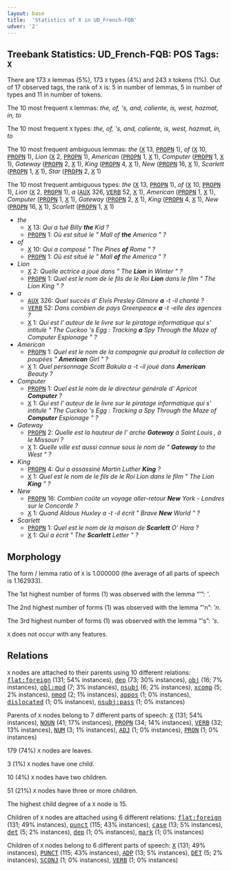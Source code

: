 ```yaml
---
layout: base
title:  'Statistics of X in UD_French-FQB'
udver: '2'
---
```


## Treebank Statistics: UD_French-FQB: POS Tags: `X`

There are 173 `X` lemmas (5%), 173 `X` types (4%) and 243 `X` tokens (1%).
Out of 17 observed tags, the rank of `X` is: 5 in number of lemmas, 5 in number of types and 11 in number of tokens.

The 10 most frequent `X` lemmas: <em>the, of, 's, and, caliente, is, west, hazmat, in, to</em>

The 10 most frequent `X` types:  <em>the, of, 's, and, caliente, is, west, hazmat, in, to</em>

The 10 most frequent ambiguous lemmas: <em>the</em> (<tt><a href="fr_fqb-pos-X.html">X</a></tt> 13, <tt><a href="fr_fqb-pos-PROPN.html">PROPN</a></tt> 1), <em>of</em> (<tt><a href="fr_fqb-pos-X.html">X</a></tt> 10, <tt><a href="fr_fqb-pos-PROPN.html">PROPN</a></tt> 1), <em>Lion</em> (<tt><a href="fr_fqb-pos-X.html">X</a></tt> 2, <tt><a href="fr_fqb-pos-PROPN.html">PROPN</a></tt> 1), <em>American</em> (<tt><a href="fr_fqb-pos-PROPN.html">PROPN</a></tt> 1, <tt><a href="fr_fqb-pos-X.html">X</a></tt> 1), <em>Computer</em> (<tt><a href="fr_fqb-pos-PROPN.html">PROPN</a></tt> 1, <tt><a href="fr_fqb-pos-X.html">X</a></tt> 1), <em>Gateway</em> (<tt><a href="fr_fqb-pos-PROPN.html">PROPN</a></tt> 2, <tt><a href="fr_fqb-pos-X.html">X</a></tt> 1), <em>King</em> (<tt><a href="fr_fqb-pos-PROPN.html">PROPN</a></tt> 4, <tt><a href="fr_fqb-pos-X.html">X</a></tt> 1), <em>New</em> (<tt><a href="fr_fqb-pos-PROPN.html">PROPN</a></tt> 16, <tt><a href="fr_fqb-pos-X.html">X</a></tt> 1), <em>Scarlett</em> (<tt><a href="fr_fqb-pos-PROPN.html">PROPN</a></tt> 1, <tt><a href="fr_fqb-pos-X.html">X</a></tt> 1), <em>Star</em> (<tt><a href="fr_fqb-pos-PROPN.html">PROPN</a></tt> 2, <tt><a href="fr_fqb-pos-X.html">X</a></tt> 1)

The 10 most frequent ambiguous types:  <em>the</em> (<tt><a href="fr_fqb-pos-X.html">X</a></tt> 13, <tt><a href="fr_fqb-pos-PROPN.html">PROPN</a></tt> 1), <em>of</em> (<tt><a href="fr_fqb-pos-X.html">X</a></tt> 10, <tt><a href="fr_fqb-pos-PROPN.html">PROPN</a></tt> 1), <em>Lion</em> (<tt><a href="fr_fqb-pos-X.html">X</a></tt> 2, <tt><a href="fr_fqb-pos-PROPN.html">PROPN</a></tt> 1), <em>a</em> (<tt><a href="fr_fqb-pos-AUX.html">AUX</a></tt> 326, <tt><a href="fr_fqb-pos-VERB.html">VERB</a></tt> 52, <tt><a href="fr_fqb-pos-X.html">X</a></tt> 1), <em>American</em> (<tt><a href="fr_fqb-pos-PROPN.html">PROPN</a></tt> 1, <tt><a href="fr_fqb-pos-X.html">X</a></tt> 1), <em>Computer</em> (<tt><a href="fr_fqb-pos-PROPN.html">PROPN</a></tt> 1, <tt><a href="fr_fqb-pos-X.html">X</a></tt> 1), <em>Gateway</em> (<tt><a href="fr_fqb-pos-PROPN.html">PROPN</a></tt> 2, <tt><a href="fr_fqb-pos-X.html">X</a></tt> 1), <em>King</em> (<tt><a href="fr_fqb-pos-PROPN.html">PROPN</a></tt> 4, <tt><a href="fr_fqb-pos-X.html">X</a></tt> 1), <em>New</em> (<tt><a href="fr_fqb-pos-PROPN.html">PROPN</a></tt> 16, <tt><a href="fr_fqb-pos-X.html">X</a></tt> 1), <em>Scarlett</em> (<tt><a href="fr_fqb-pos-PROPN.html">PROPN</a></tt> 1, <tt><a href="fr_fqb-pos-X.html">X</a></tt> 1)


* <em>the</em>
  * <tt><a href="fr_fqb-pos-X.html">X</a></tt> 13: <em>Qui a tué Billy <b>the</b> Kid ?</em>
  * <tt><a href="fr_fqb-pos-PROPN.html">PROPN</a></tt> 1: <em>Où est situé le " Mall of <b>the</b> America " ?</em>
* <em>of</em>
  * <tt><a href="fr_fqb-pos-X.html">X</a></tt> 10: <em>Qui a composé " The Pines <b>of</b> Rome " ?</em>
  * <tt><a href="fr_fqb-pos-PROPN.html">PROPN</a></tt> 1: <em>Où est situé le " Mall <b>of</b> the America " ?</em>
* <em>Lion</em>
  * <tt><a href="fr_fqb-pos-X.html">X</a></tt> 2: <em>Quelle actrice a joué dans " The <b>Lion</b> in Winter " ?</em>
  * <tt><a href="fr_fqb-pos-PROPN.html">PROPN</a></tt> 1: <em>Quel est le nom de le fils de le Roi <b>Lion</b> dans le film " The Lion King " ?</em>
* <em>a</em>
  * <tt><a href="fr_fqb-pos-AUX.html">AUX</a></tt> 326: <em>Quel succès d' Elvis Presley Gilmore <b>a</b> -t -il chanté ?</em>
  * <tt><a href="fr_fqb-pos-VERB.html">VERB</a></tt> 52: <em>Dans combien de pays Greenpeace <b>a</b> -t -elle des agences ?</em>
  * <tt><a href="fr_fqb-pos-X.html">X</a></tt> 1: <em>Qui est l' auteur de le livre sur le piratage informatique qui s' intitule " The Cuckoo 's Egg : Tracking <b>a</b> Spy Through the Maze of Computer Espionage " ?</em>
* <em>American</em>
  * <tt><a href="fr_fqb-pos-PROPN.html">PROPN</a></tt> 1: <em>Quel est le nom de la compagnie qui produit la collection de poupées " <b>American</b> Girl " ?</em>
  * <tt><a href="fr_fqb-pos-X.html">X</a></tt> 1: <em>Quel personnage Scott Bakula a -t -il joué dans <b>American</b> Beauty ?</em>
* <em>Computer</em>
  * <tt><a href="fr_fqb-pos-PROPN.html">PROPN</a></tt> 1: <em>Quel est le nom de le directeur générale d' Apricot <b>Computer</b> ?</em>
  * <tt><a href="fr_fqb-pos-X.html">X</a></tt> 1: <em>Qui est l' auteur de le livre sur le piratage informatique qui s' intitule " The Cuckoo 's Egg : Tracking a Spy Through the Maze of <b>Computer</b> Espionage " ?</em>
* <em>Gateway</em>
  * <tt><a href="fr_fqb-pos-PROPN.html">PROPN</a></tt> 2: <em>Quelle est la hauteur de l' arche <b>Gateway</b> à Saint Louis , à le Missouri ?</em>
  * <tt><a href="fr_fqb-pos-X.html">X</a></tt> 1: <em>Quelle ville est aussi connue sous le nom de " <b>Gateway</b> to the West " ?</em>
* <em>King</em>
  * <tt><a href="fr_fqb-pos-PROPN.html">PROPN</a></tt> 4: <em>Qui a assassiné Martin Luther <b>King</b> ?</em>
  * <tt><a href="fr_fqb-pos-X.html">X</a></tt> 1: <em>Quel est le nom de le fils de le Roi Lion dans le film " The Lion <b>King</b> " ?</em>
* <em>New</em>
  * <tt><a href="fr_fqb-pos-PROPN.html">PROPN</a></tt> 16: <em>Combien coûte un voyage aller-retour <b>New</b> York - Londres sur le Concorde ?</em>
  * <tt><a href="fr_fqb-pos-X.html">X</a></tt> 1: <em>Quand Aldous Huxley a -t -il écrit " Brave <b>New</b> World " ?</em>
* <em>Scarlett</em>
  * <tt><a href="fr_fqb-pos-PROPN.html">PROPN</a></tt> 1: <em>Quel est le nom de la maison de <b>Scarlett</b> O' Hara ?</em>
  * <tt><a href="fr_fqb-pos-X.html">X</a></tt> 1: <em>Qui a écrit " The <b>Scarlett</b> Letter " ?</em>

## Morphology

The form / lemma ratio of `X` is 1.000000 (the average of all parts of speech is 1.162933).

The 1st highest number of forms (1) was observed with the lemma “'”: <em>'</em>.

The 2nd highest number of forms (1) was observed with the lemma “'n”: <em>'n</em>.

The 3rd highest number of forms (1) was observed with the lemma “'s”: <em>'s</em>.

`X` does not occur with any features.


## Relations

`X` nodes are attached to their parents using 10 different relations: <tt><a href="fr_fqb-dep-flat-foreign.html">flat:foreign</a></tt> (131; 54% instances), <tt><a href="fr_fqb-dep-dep.html">dep</a></tt> (73; 30% instances), <tt><a href="fr_fqb-dep-obj.html">obj</a></tt> (16; 7% instances), <tt><a href="fr_fqb-dep-obl-mod.html">obl:mod</a></tt> (7; 3% instances), <tt><a href="fr_fqb-dep-nsubj.html">nsubj</a></tt> (6; 2% instances), <tt><a href="fr_fqb-dep-xcomp.html">xcomp</a></tt> (5; 2% instances), <tt><a href="fr_fqb-dep-nmod.html">nmod</a></tt> (2; 1% instances), <tt><a href="fr_fqb-dep-appos.html">appos</a></tt> (1; 0% instances), <tt><a href="fr_fqb-dep-dislocated.html">dislocated</a></tt> (1; 0% instances), <tt><a href="fr_fqb-dep-nsubj-pass.html">nsubj:pass</a></tt> (1; 0% instances)

Parents of `X` nodes belong to 7 different parts of speech: <tt><a href="fr_fqb-pos-X.html">X</a></tt> (131; 54% instances), <tt><a href="fr_fqb-pos-NOUN.html">NOUN</a></tt> (41; 17% instances), <tt><a href="fr_fqb-pos-PROPN.html">PROPN</a></tt> (34; 14% instances), <tt><a href="fr_fqb-pos-VERB.html">VERB</a></tt> (32; 13% instances), <tt><a href="fr_fqb-pos-NUM.html">NUM</a></tt> (3; 1% instances), <tt><a href="fr_fqb-pos-ADJ.html">ADJ</a></tt> (1; 0% instances), <tt><a href="fr_fqb-pos-PRON.html">PRON</a></tt> (1; 0% instances)

179 (74%) `X` nodes are leaves.

3 (1%) `X` nodes have one child.

10 (4%) `X` nodes have two children.

51 (21%) `X` nodes have three or more children.

The highest child degree of a `X` node is 15.

Children of `X` nodes are attached using 6 different relations: <tt><a href="fr_fqb-dep-flat-foreign.html">flat:foreign</a></tt> (131; 49% instances), <tt><a href="fr_fqb-dep-punct.html">punct</a></tt> (115; 43% instances), <tt><a href="fr_fqb-dep-case.html">case</a></tt> (13; 5% instances), <tt><a href="fr_fqb-dep-det.html">det</a></tt> (5; 2% instances), <tt><a href="fr_fqb-dep-dep.html">dep</a></tt> (1; 0% instances), <tt><a href="fr_fqb-dep-mark.html">mark</a></tt> (1; 0% instances)

Children of `X` nodes belong to 6 different parts of speech: <tt><a href="fr_fqb-pos-X.html">X</a></tt> (131; 49% instances), <tt><a href="fr_fqb-pos-PUNCT.html">PUNCT</a></tt> (115; 43% instances), <tt><a href="fr_fqb-pos-ADP.html">ADP</a></tt> (13; 5% instances), <tt><a href="fr_fqb-pos-DET.html">DET</a></tt> (5; 2% instances), <tt><a href="fr_fqb-pos-SCONJ.html">SCONJ</a></tt> (1; 0% instances), <tt><a href="fr_fqb-pos-VERB.html">VERB</a></tt> (1; 0% instances)

